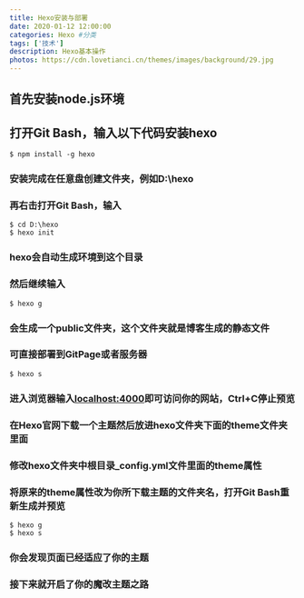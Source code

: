 ```yaml
---
title: Hexo安装与部署
date: 2020-01-12 12:00:00
categories: Hexo #分类
tags: ['技术']
description: Hexo基本操作
photos: https://cdn.lovetianci.cn/themes/images/background/29.jpg
---
```

<!-- more -->
## 首先安装node.js环境
## 打开Git Bash，输入以下代码安装hexo
```
$ npm install -g hexo
```
### 安装完成在任意盘创建文件夹，例如D:\hexo
### 再右击打开Git Bash，输入
```
$ cd D:\hexo
$ hexo init
```
### hexo会自动生成环境到这个目录
### 然后继续输入
```
$ hexo g
```
### 会生成一个public文件夹，这个文件夹就是博客生成的静态文件
### 可直接部署到GitPage或者服务器
```
$ hexo s
```

### 进入浏览器输入[localhost:4000](localhost:4000 "localhost:4000")即可访问你的网站，Ctrl+C停止预览
### 在Hexo官网下载一个主题然后放进hexo文件夹下面的theme文件夹里面
### 修改hexo文件夹中根目录_config.yml文件里面的theme属性
### 将原来的theme属性改为你所下载主题的文件夹名，打开Git Bash重新生成并预览
```
$ hexo g
$ hexo s
```
### 你会发现页面已经适应了你的主题
### 接下来就开启了你的魔改主题之路